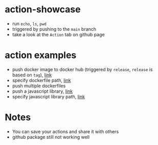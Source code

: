 # action-showcase
* run `echo`, `ls`, `pwd`
* triggered by pushing to the `main` branch
* take a look at the `Action` tab on github page

# action examples
* push docker image to docker hub (triggered by `release`, `release` is based on `tag`), [link](https://github.com/HemingwayLee/team-calendar)
* specify dockerfile path, [link](https://github.com/HemingwayLee/docker-cheatsheet)
* push multiple dockerfiles
* push a javascript library, [link](https://github.com/HemingwayLee/node-lib-showcase)
* specify javascript library path, [link](https://github.com/HemingwayLee/node-cheatsheet)

# Notes
* You can save your actions and share it with others
* github package still not working well
